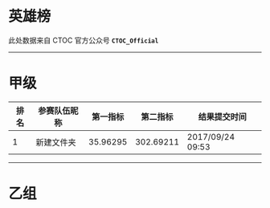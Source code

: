 # 英雄榜

此处数据来自 CTOC 官方公众号 **`CTOC_Official`**

----------------------
# 甲级

| 排名 | 参赛队伍昵称 | 第一指标   | 第二指标   | 结果提交时间
| --- | ---------  | -------- | -------- | ---------
| 1   | 新建文件夹   | 35.96295 | 302.69211 | 2017/09/24 09:53

----------------------
# 乙组